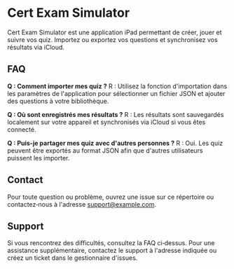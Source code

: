 # Cert Exam Simulator

Cert Exam Simulator est une application iPad permettant de créer, jouer et suivre vos quiz. Importez ou exportez vos questions et synchronisez vos résultats via iCloud.

## FAQ

**Q : Comment importer mes quiz ?**
R : Utilisez la fonction d'importation dans les paramètres de l'application pour sélectionner un fichier JSON et ajouter des questions à votre bibliothèque.

**Q : Où sont enregistrés mes résultats ?**
R : Les résultats sont sauvegardés localement sur votre appareil et synchronisés via iCloud si vous êtes connecté.

**Q : Puis-je partager mes quiz avec d'autres personnes ?**
R : Oui. Les quiz peuvent être exportés au format JSON afin que d'autres utilisateurs puissent les importer.

## Contact

Pour toute question ou problème, ouvrez une issue sur ce répertoire ou contactez‑nous à l'adresse [support@example.com](mailto:support@example.com).

## Support

Si vous rencontrez des difficultés, consultez la FAQ ci‑dessus. Pour une assistance supplémentaire, contactez le support à l'adresse indiquée ou créez un ticket dans le gestionnaire d'issues.
